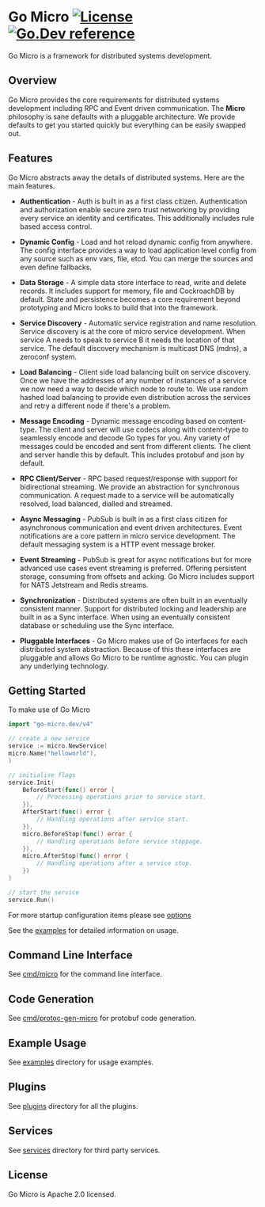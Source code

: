 # Go Micro [![License](https://img.shields.io/:license-apache-blue.svg)](https://opensource.org/licenses/Apache-2.0) [![Go.Dev reference](https://img.shields.io/badge/go.dev-reference-007d9c?logo=go&logoColor=white&style=flat-square)](https://pkg.go.dev/go-micro.dev/v4?tab=doc)

Go Micro is a framework for distributed systems development.

## Overview

Go Micro provides the core requirements for distributed systems development including RPC and Event driven communication. 
The **Micro** philosophy is sane defaults with a pluggable architecture. We provide defaults to get you started quickly 
but everything can be easily swapped out. 

## Features

Go Micro abstracts away the details of distributed systems. Here are the main features.

- **Authentication** - Auth is built in as a first class citizen. Authentication and authorization enable secure 
zero trust networking by providing every service an identity and certificates. This additionally includes rule 
based access control.

- **Dynamic Config** - Load and hot reload dynamic config from anywhere. The config interface provides a way to load application 
level config from any source such as env vars, file, etcd. You can merge the sources and even define fallbacks.

- **Data Storage** - A simple data store interface to read, write and delete records. It includes support for memory, file and 
CockroachDB by default. State and persistence becomes a core requirement beyond prototyping and Micro looks to build that into the framework.

- **Service Discovery** - Automatic service registration and name resolution. Service discovery is at the core of micro service 
development. When service A needs to speak to service B it needs the location of that service. The default discovery mechanism is 
multicast DNS (mdns), a zeroconf system.

- **Load Balancing** - Client side load balancing built on service discovery. Once we have the addresses of any number of instances 
of a service we now need a way to decide which node to route to. We use random hashed load balancing to provide even distribution 
across the services and retry a different node if there's a problem. 

- **Message Encoding** - Dynamic message encoding based on content-type. The client and server will use codecs along with content-type 
to seamlessly encode and decode Go types for you. Any variety of messages could be encoded and sent from different clients. The client 
and server handle this by default. This includes protobuf and json by default.

- **RPC Client/Server** - RPC based request/response with support for bidirectional streaming. We provide an abstraction for synchronous 
communication. A request made to a service will be automatically resolved, load balanced, dialled and streamed.

- **Async Messaging** - PubSub is built in as a first class citizen for asynchronous communication and event driven architectures. 
Event notifications are a core pattern in micro service development. The default messaging system is a HTTP event message broker.

- **Event Streaming** - PubSub is great for async notifications but for more advanced use cases event streaming is preferred. Offering 
persistent storage, consuming from offsets and acking. Go Micro includes support for NATS Jetstream and Redis streams.

- **Synchronization** - Distributed systems are often built in an eventually consistent manner. Support for distributed locking and 
leadership are built in as a Sync interface. When using an eventually consistent database or scheduling use the Sync interface.

- **Pluggable Interfaces** - Go Micro makes use of Go interfaces for each distributed system abstraction. Because of this these interfaces 
are pluggable and allows Go Micro to be runtime agnostic. You can plugin any underlying technology.

## Getting Started

To make use of Go Micro

```go
import "go-micro.dev/v4"

// create a new service
service := micro.NewService(
micro.Name("helloworld"),
)

// initialise flags
service.Init(
    BeforeStart(func() error {
        // Processing operations prior to service start.
    }),
    AfterStart(func() error {
        // Handling operations after service start.
    }),
    micro.BeforeStop(func() error {
        // Handling operations before service stoppage.
    }),
    micro.AfterStop(func() error {
        // Handling operations after a service stop.
    })
)

// start the service
service.Run()
```

For more startup configuration items please see [options](./options.go)

See the [examples](https://github.com/micro/go-micro/tree/master/examples) for detailed information on usage.

## Command Line Interface

See [cmd/micro](https://github.com/asim/go-micro/tree/master/cmd/micro) for the command line interface.

## Code Generation

See [cmd/protoc-gen-micro](https://github.com/micro/go-micro/tree/master/cmd/protoc-gen-micro) for protobuf code generation.

## Example Usage

See [examples](https://github.com/micro/go-micro/tree/master/examples) directory for usage examples.

## Plugins

See [plugins](https://github.com/micro/go-micro/tree/master/plugins) directory for all the plugins.

## Services

See [services](https://github.com/micro/go-micro/tree/master/services) directory for third party services.

## License

Go Micro is Apache 2.0 licensed.
